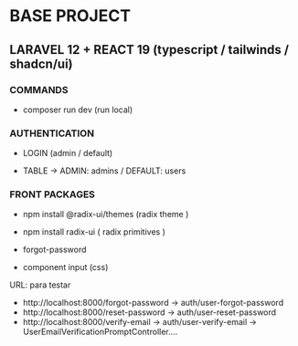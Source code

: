 # BASE PROJECT 

## LARAVEL 12 + REACT 19 (typescript / tailwinds / shadcn/ui)


### COMMANDS

* composer run dev (run local)


### AUTHENTICATION

* LOGIN (admin / default)

* TABLE -> ADMIN: admins / DEFAULT: users


### FRONT PACKAGES

* npm install @radix-ui/themes (radix theme )

* npm install radix-ui  ( radix primitives )



* forgot-password

* component input (css)

URL: para testar

- http://localhost:8000/forgot-password -> auth/user-forgot-password
- http://localhost:8000/reset-password -> auth/user-reset-password
- http://localhost:8000/verify-email -> auth/user-verify-email -> UserEmailVerificationPromptController....


